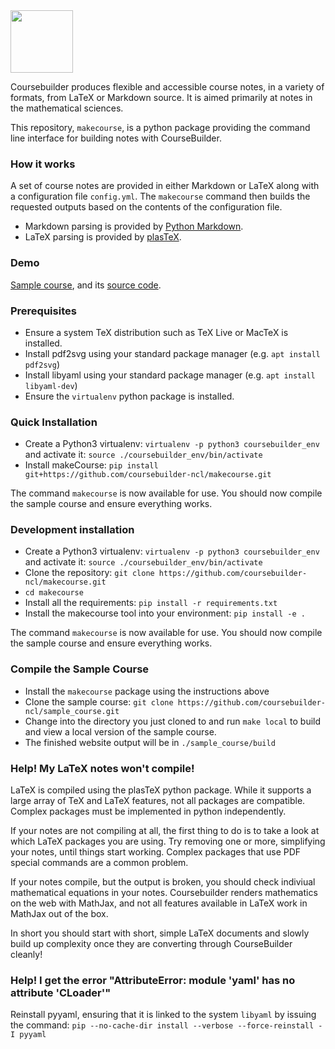 <img src="https://mas-coursebuild.ncl.ac.uk/lti/images/coursebuilder_icon_512.png" width="100">

Coursebuilder produces flexible and accessible course notes, in a variety of formats, from LaTeX or Markdown source. It is aimed primarily at notes in the mathematical sciences.

This repository, `makecourse`, is a python package providing the command line interface for building notes with CourseBuilder.

### How it works
A set of course notes are provided in either Markdown or LaTeX along with a configuration file `config.yml`. The `makecourse` command then builds the requested outputs based on the contents of the configuration file.

* Markdown parsing is provided by [Python Markdown](https://github.com/Python-Markdown/markdown).
* LaTeX parsing is provided by [plasTeX](https://github.com/plastex/plastex).

### Demo

[Sample course](https://coursebuilder-ncl.github.io/sample_course/SAM0000/2020/default/), and its [source code](https://github.com/coursebuilder-ncl/sample_course).

### Prerequisites
 * Ensure a system TeX distribution such as TeX Live or MacTeX is installed.
 * Install pdf2svg using your standard package manager (e.g. `apt install pdf2svg`)
 * Install libyaml using your standard package manager (e.g. `apt install libyaml-dev`)
 * Ensure the `virtualenv` python package is installed.

### Quick Installation
 * Create a Python3 virtualenv: `virtualenv -p python3 coursebuilder_env` and activate it: `source ./coursebuilder_env/bin/activate`
 * Install makeCourse: `pip install git+https://github.com/coursebuilder-ncl/makecourse.git`

The command `makecourse` is now available for use. You should now compile the sample course and ensure everything works.

### Development installation
 * Create a Python3 virtualenv: `virtualenv -p python3 coursebuilder_env` and activate it: `source ./coursebuilder_env/bin/activate`
 * Clone the repository: `git clone https://github.com/coursebuilder-ncl/makecourse.git`
 * `cd makecourse`
 * Install all the requirements: `pip install -r requirements.txt`
 * Install the makecourse tool into your environment: `pip install -e .`

The command `makecourse` is now available for use. You should now compile the sample course and ensure everything works.

### Compile the Sample Course
 * Install the `makecourse` package using the instructions above
 * Clone the sample course: `git clone https://github.com/coursebuilder-ncl/sample_course.git`
 * Change into the directory you just cloned to and run `make local` to build and view a local version of the sample course.
 * The finished website output will be in `./sample_course/build`
 
### Help! My LaTeX notes won't compile!

LaTeX is compiled using the plasTeX python package. While it supports a large array of TeX and LaTeX features, not all packages are compatible. Complex packages must be implemented in python independently.

If your notes are not compiling at all, the first thing to do is to take a look at which LaTeX packages you are using. Try removing one or more, simplifying your notes, until things start working. Complex packages that use PDF special commands are a common problem.

If your notes compile, but the output is broken, you should check indiviual mathematical equations in your notes. Coursebuilder renders mathematics on the web with MathJax, and not all features available in LaTeX work in MathJax out of the box.

In short you should start with short, simple LaTeX documents and slowly build up complexity once they are converting through CourseBuilder cleanly!

### Help! I get the error "AttributeError: module 'yaml' has no attribute 'CLoader'"

Reinstall pyyaml, ensuring that it is linked to the system `libyaml` by issuing the command: `pip --no-cache-dir install --verbose --force-reinstall -I pyyaml`
